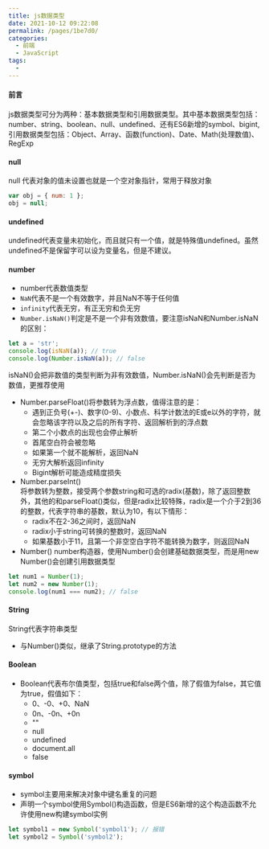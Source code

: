 ```yaml
---
title: js数据类型
date: 2021-10-12 09:22:08
permalink: /pages/1be7d0/
categories:
  - 前端
  - JavaScript
tags:
  - 
---
```

#### 前言
js数据类型可分为两种：基本数据类型和引用数据类型。其中基本数据类型包括：number、string、boolean、null、undefined、还有ES6新增的symbol、bigint,引用数据类型包括：Object、Array、函数(function)、Date、Math(处理数值)、RegExp
#### null
null 代表对象的值未设置也就是一个空对象指针，常用于释放对象
```js
var obj = { num: 1 };
obj = null;
```
#### undefined
undefined代表变量未初始化，而且就只有一个值，就是特殊值undefined。虽然undefined不是保留字可以设为变量名，但是不建议。
#### number
* number代表数值类型
* `NaN`代表不是一个有效数字，并且NaN不等于任何值
* `infinity`代表无穷，有正无穷和负无穷
* `Number.isNaN()`判定是不是一个非有效数值，要注意isNaN和Number.isNaN的区别：
```js
let a = 'str';
console.log(isNaN(a)); // true 
console.log(Number.isNaN(a)); // false
```
isNaN()会把非数值的类型判断为非有效数值，Number.isNaN()会先判断是否为数值，更推荐使用
* Number.parseFloat()将参数转为浮点数，值得注意的是：
  - 遇到正负号(+-)、数字(0-9)、小数点、科学计数法的E或e以外的字符，就会忽略该字符以及之后的所有字符、返回解析到的浮点数
  - 第二个小数点的出现也会停止解析
  - 首尾空白符会被忽略
  - 如果第一个就不能解析，返回NaN
  - 无穷大解析返回infinity
  - Bigint解析可能造成精度损失
* Number.parseInt()<br/>
将参数转为整数，接受两个参数string和可选的radix(基数)，除了返回整数外，其他的和parseFloat()类似，但是radix比较特殊，radix是一个介于2到36的整数，代表字符串的基数，默认为10，有以下情形：
  - radix不在2-36之间时，返回NaN
  - radix小于string可转换的整数时，返回NaN
  - 如果基数小于11，且第一个非空空白字符不能转换为数字，则返回NaN
* Number()
number构造器，使用Number()会创建基础数据类型，而是用new Number()会创建引用数据类型
```js
let num1 = Number(1);
let num2 = new Number(1);
console.log(num1 === num2); // false
```
#### String
String代表字符串类型
* 与Number()类似，继承了String.prototype的方法
#### Boolean
* Boolean代表布尔值类型，包括true和false两个值，除了假值为false，其它值为true，假值如下：
  - 0、-0、+0、NaN
  - 0n、-0n、+0n
  - ""
  - null
  - undefined
  - document.all
  - false
#### symbol
* symbol主要用来解决对象中键名重复的问题
* 声明一个symbol使用Symbol()构造函数，但是ES6新增的这个构造函数不允许使用new构建symbol实例
```js
let symbol1 = new Symbol('symbol1'); // 报错
let symbol2 = Symbol('symbol2');
```


